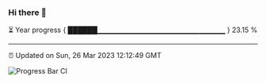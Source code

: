 ### Hi there 👋

⏳ Year progress { ██████▁▁▁▁▁▁▁▁▁▁▁▁▁▁▁▁▁▁▁▁▁▁▁▁ } 23.15 %

---

⏰ Updated on Sun, 26 Mar 2023 12:12:49 GMT

![Progress Bar CI](https://github.com/Shyam-Makwana/GitHub-Actions-Demo/workflows/Progress%20Bar%20CI/badge.svg)
